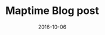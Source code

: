 ---
num: 102
date: 2016-10-06
name: "doopadoop"

image: "assets/graphics/2016/10-Oct/6.jpg"
title: "Maptime Blog post"
descrip: "Wrote up a little thank you blog post to Maptime from last month, which includes a buncha images from the evening."

link: "https://developmentseed.org/blog/2016/10/06/Maptime/"
linkname: "Read the post here"

---